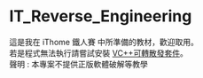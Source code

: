 # IT_Reverse_Engineering

這是我在 iThome 鐵人賽 中所準備的教材，歡迎取用。  
若是程式無法執行請嘗試安裝 [VC++可轉散發套件](https://docs.microsoft.com/zh-tw/cpp/windows/latest-supported-vc-redist?view=msvc-170)。  
聲明 : 本專案不提供正版軟體破解等教學  
